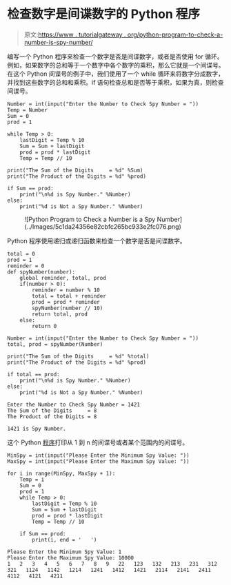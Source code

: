 # 检查数字是间谍数字的 Python 程序

> 原文:[https://www . tutorialgateway . org/python-program-to-check-a-number-is-spy-number/](https://www.tutorialgateway.org/python-program-to-check-a-number-is-a-spy-number/)

编写一个 Python 程序来检查一个数字是否是间谍数字，或者是否使用 for 循环。例如，如果数字的总和等于一个数字中各个数字的乘积，那么它就是一个间谍号。在这个 Python 间谍号的例子中，我们使用了一个 while 循环来将数字分成数字，并找到这些数字的总和和乘积。if 语句检查总和是否等于乘积，如果为真，则检查间谍号。

```
Number = int(input("Enter the Number to Check Spy Number = "))
Temp = Number
Sum = 0
prod = 1

while Temp > 0:
    lastDigit = Temp % 10
    Sum = Sum + lastDigit
    prod = prod * lastDigit
    Temp = Temp // 10

print("The Sum of the Digits     = %d" %Sum)
print("The Product of the Digits = %d" %prod)

if Sum == prod:
    print("\n%d is Spy Number." %Number)
else:
    print("%d is Not a Spy Number." %Number)
```

<figure class="wp-block-image size-large">![Python Program to Check a Number is a Spy Number](../Images/5c1da24356e82cbfc265bc933e2fc076.png)</figure>

Python 程序使用递归或递归函数来检查一个数字是否是间谍数字。

```
total = 0
prod = 1
reminder = 0
def spyNumber(number):
    global reminder, total, prod
    if(number > 0):
        reminder = number % 10
        total = total + reminder
        prod = prod * reminder
        spyNumber(number // 10)
        return total, prod
    else:
        return 0

Number = int(input("Enter the Number to Check Spy Number = "))
total, prod = spyNumber(Number)

print("The Sum of the Digits     = %d" %total)
print("The Product of the Digits = %d" %prod)

if total == prod:
    print("\n%d is Spy Number." %Number)
else:
    print("%d is Not a Spy Number." %Number)
```

```
Enter the Number to Check Spy Number = 1421
The Sum of the Digits     = 8
The Product of the Digits = 8

1421 is Spy Number.
```

这个 Python [程序](https://www.tutorialgateway.org/python-programming-examples/)打印从 1 到 n 的间谍号或者某个范围内的间谍号。

```
MinSpy = int(input("Please Enter the Minimum Spy Value: "))
MaxSpy = int(input("Please Enter the Maximum Spy Value: "))

for i in range(MinSpy, MaxSpy + 1):
    Temp = i
    Sum = 0
    prod = 1
    while Temp > 0:
        lastDigit = Temp % 10
        Sum = Sum + lastDigit
        prod = prod * lastDigit
        Temp = Temp // 10

    if Sum == prod:
        print(i, end = '   ')
```

```
Please Enter the Minimum Spy Value: 1
Please Enter the Maximum Spy Value: 10000
1   2   3   4   5   6   7   8   9   22   123   132   213   231   312   321   1124   1142   1214   1241   1412   1421   2114   2141   2411   4112   4121   4211 
```